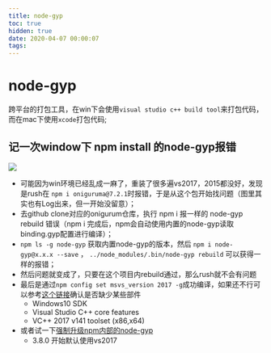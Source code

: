 ```yaml
---
title: node-gyp
toc: true
hidden: true
date: 2020-04-07 00:00:07
tags:
---
```


# node-gyp
跨平台的打包工具，在win下会使用`visual studio c++ build tool`来打包代码，而在mac下使用`xcode`打包代码;

## 记一次window下 npm install 的node-gyp报错
![](/img/Snip20210509_01.png)

* 可能因为win环境已经乱成一麻了，重装了很多遍vs2017，2015都没好，发现是rush在 `npm i oniguruma@7.2.1`时报错，于是从这个包开始找问题（图里其实也有Log出来，但一开始没留意）；
* 去github clone对应的onigurum仓库，执行 npm i 报一样的 node-gyp rebuild 错误（npm i 完成后，npm会自动使用内置的node-gyp读取binding.gyp配置进行编译）；
* `npm ls -g node-gyp` 获取内置node-gyp的版本，然后 `npm i node-gyp@x.x.x --save` ， `../node_modules/.bin/node-gyp rebuild` 可以获得一样的报错；
* 然后问题就变成了，只要在这个项目内rebuild通过，那么rush就不会有问题
* 最后是通过`npm config set msvs_version 2017 -g`成功编译，如果还不行可以参考[这个链接](https://github.com/iliuyt/blog/issues/17)确认是否缺少某些部件
  * Windows10 SDK
  * Visual Studio C++ core features
  * VC++ 2017 v141 toolset (x86,x64)
* 或者试一下[强制升级npm内部的node-gyp](https://toyobayashi.github.io/2019/04/04/NodeGypAndVS2019/)
  * 3.8.0 开始默认使用vs2017

